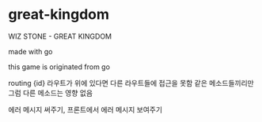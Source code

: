 # great-kingdom

WIZ STONE - GREAT KINGDOM

made with go

this game is originated from go

routing
{id} 라우트가 위에 있다면 다른 라우트들에 접근을 못함
같은 메소드들끼리만 그럼 다른 메소드는 영향 없음

에러 메시지 써주기, 프론트에서 에러 메시지 보여주기